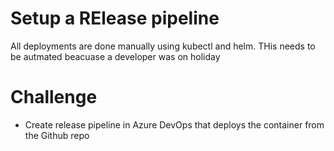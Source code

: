 # Setup a RElease pipeline
All deployments are done manually using kubectl and helm. THis needs to be autmated beacuase a developer was on holiday

# Challenge
* Create release pipeline in Azure DevOps that deploys the container from the Github repo